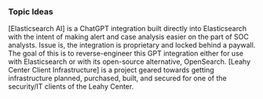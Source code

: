 ### Topic Ideas
[Elasticsearch AI] is a ChatGPT integration built directly into Elasticsearch with the intent of making alert and case analysis easier on the part of SOC analysts. Issue is, the integration is proprietary and locked behind a paywall. The goal of this is to reverse-engineer this GPT integration either for use with Elasticsearch or with its open-source alternative, OpenSearch.
[Leahy Center Client Infrastructure] is a project geared towards getting infrastructure planned, purchased, built, and secured for one of the security/IT clients of the Leahy Center.
